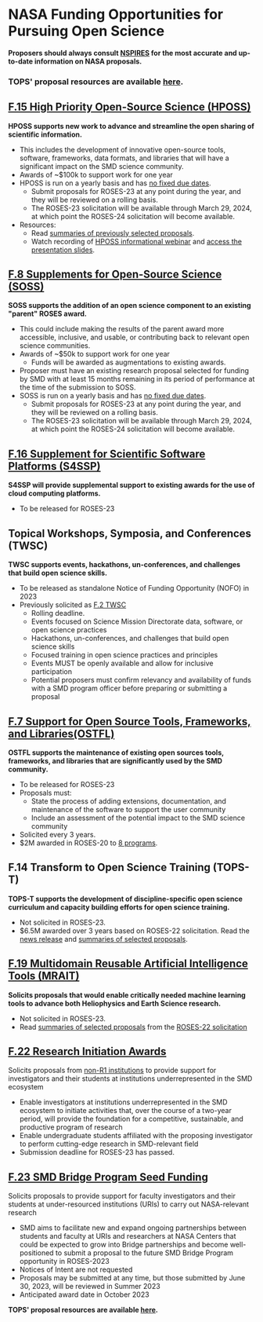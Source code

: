 # NASA Funding Opportunities for Pursuing Open Science
**Proposers should always consult [NSPIRES](https://nspires.nasaprs.com/external/) for the most accurate and up-to-date information on NASA proposals.**

### TOPS' proposal resources are available [here](https://nasa.github.io/Transform-to-Open-Science-Book/Proposal_Resources/readme.html).

## [F.15 High Priority Open-Source Science (HPOSS)](https://nspires.nasaprs.com/external/solicitations/summary.do?solId=%7b21419978-190B-811F-35A7-6D2DEEE24E4E%7d&path=&method=init)
**HPOSS supports new work to advance and streamline the open sharing of scientific information.**
- This includes the development of innovative open-source tools, software, frameworks, data formats, and libraries that will have a significant impact on the SMD science community.
- Awards of ~$100k to support work for one year
- HPOSS is run on a yearly basis and has [no fixed due dates](https://science.nasa.gov/researchers/NoDD).
     - Submit proposals for ROSES-23 at any point during the year, and they will be reviewed on a rolling basis.
     - The ROSES-23 solicitation will be available through March 29, 2024, at which point the ROSES-24 solicitation will become available.
- Resources: 
     - Read [summaries of previously selected proposals](https://nspires.nasaprs.com/external/viewrepositorydocument/cmdocumentid=957922/solicitationId=%7BB364DBB8-390B-744D-013F-8F4C304B9A63%7D/viewSolicitationDocument=1/HPOSS22%20Abstracts-clg-smc.pdf).
     - Watch recording of [HPOSS informational webinar](https://www.youtube.com/watch?v=YY87YMQc70E) and [access the presentation slides](https://nspires.nasaprs.com/external/viewrepositorydocument/cmdocumentid=916271/solicitationId=%7BB364DBB8-390B-744D-013F-8F4C304B9A63%7D/viewSolicitationDocument=1/HPOSS%20Information%20Session%2020230119.pdf).

## [F.8 Supplements for Open-Source Science (SOSS)](https://nspires.nasaprs.com/external/solicitations/summary.do?solId=%7B2B66037B-0507-568E-5D64-2A3B61DF0195%7D&path=&method=init)
**SOSS supports the addition of an open science component to an existing "parent" ROSES award.**
- This could include making the results of the parent award more accessible, inclusive, and usable, or contributing back to relevant open science communities.
- Awards of ~$50k to support work for one year
     - Funds will be awarded as augmentations to existing awards.
- Proposer must have an existing research proposal selected for funding by SMD with at least 15 months remaining in its period of performance at the time of the submission to SOSS.
- SOSS is run on a yearly basis and has [no fixed due dates](https://science.nasa.gov/researchers/NoDD).
     - Submit proposals for ROSES-23 at any point during the year, and they will be reviewed on a rolling basis.
     - The ROSES-23 solicitation will be available through March 29, 2024, at which point the ROSES-24 solicitation will become available.

## [F.16 Supplement for Scientific Software Platforms (S4SSP)](https://science.nasa.gov/researchers/solicitations/roses-2022/amendment-72-f16-supplement-scientific-software-platforms-deferred-roses-2023)
**S4SSP will provide supplemental support to existing awards for the use of cloud computing platforms.**
- To be released for ROSES-23

## Topical Workshops, Symposia, and Conferences (TWSC)
**TWSC supports events, hackathons, un-conferences, and challenges that build open science skills.** 
- To be released as standalone Notice of Funding Opportunity (NOFO) in 2023
- Previously solicited as [F.2 TWSC](https://nspires.nasaprs.com/external/solicitations/summary.do?solId=%7bC669B5EF-ACBB-A0E4-B57D-06F31DEABDB5%7d&path=&method=init)
     - Rolling deadline.
     - Events focused on Science Mission Directorate data, software, or open science practices
     - Hackathons, un-conferences, and challenges that build open science skills
     - Focused training in open science practices and principles
     - Events MUST be openly available and allow for inclusive participation 
     - Potential proposers must confirm relevancy and availability of funds with a SMD program officer before preparing or submitting a proposal 

## [F.7 Support for Open Source Tools, Frameworks, and Libraries(OSTFL)](https://science.nasa.gov/researchers/solicitations/roses-2022/amendment-41-f7-support-open-source-tools-frameworks-and-libraries-deferred-roses-2023)
**OSTFL supports the maintenance of existing open sources tools, frameworks, and libraries that are significantly used by the SMD community.**
- To be released for ROSES-23
- Proposals must:
     - State the process of adding extensions, documentation, and maintenance of the software to support the user community
     - Include an assessment of the potential impact to the SMD science community
- Solicited every 3 years. 
- $2M awarded in ROSES-20 to [8 programs](https://nspires.nasaprs.com/external/viewrepositorydocument/cmdocumentid=843923/solicitationId=%7B958CF134-D655-E512-B5AD-84501D14A0C1%7D/viewSolicitationDocument=1/OSTFL20%20Abstracts.pdf). 

## F.14 Transform to Open Science Training (TOPS-T)
**TOPS-T supports the development of discipline-specific open science curriculum and capacity building efforts for open science training.**
- Not solicited in ROSES-23.
- $6.5M awarded over 3 years based on ROSES-22 solicitation. Read the [news release](https://www.nasa.gov/centers/marshall/news/releases/2023/nasa-boosts-open-science-through-innovative-training) and [summaries of selected proposals](https://nspires.nasaprs.com/external/viewrepositorydocument/cmdocumentid=929821/solicitationId=%7BAB776446-03A8-4C24-845D-2E5A2ADA2D5A%7D/viewSolicitationDocument=1/TOPST22%20selections.pdf).

## [F.19 Multidomain Reusable Artificial Intelligence Tools (MRAIT)](https://nspires.nasaprs.com/external/solicitations/summary!init.do?solId=%7B0456A6BD-5E2E-7D61-EB29-EED4EA7EC9F9%7D&path=open)
**Solicits proposals that would enable critically needed machine learning tools to advance both Heliophysics and Earth Science research.**
- Not solicited in ROSES-23.
- Read [summaries of selected proposals](https://nspires.nasaprs.com/external/viewrepositorydocument/cmdocumentid=935938/solicitationId=%7BDFB2642A-EFEC-317C-C8EE-C41B6FE64D93%7D/viewSolicitationDocument=1/MDRAIT22%20Abstract.pdf) from the [ROSES-22 solicitation](https://nspires.nasaprs.com/external/solicitations/summary.do?solId=%7bDFB2642A-EFEC-317C-C8EE-C41B6FE64D93%7d&path=&method=init)

## [F.22 Research Initiation Awards](https://nspires.nasaprs.com/external/solicitations/summary.do?solId=%7bD6077002-CFAA-75A8-2801-89B66032541D%7d&path=&method=init)
Solicits proposals from [non-R1 institutions](https://carnegieclassifications.acenet.edu/) to provide support for investigators and their students at institutions underrepresented in the SMD ecosystem
- Enable investigators at institutions underrepresented in the SMD ecosystem to initiate activities that, over the course of a two-year period, will provide the foundation for a competitive, sustainable, and productive program of research
- Enable undergraduate students affiliated with the proposing investigator to perform cutting-edge research in SMD-relevant field
- Submission deadline for ROSES-23 has passed. 

## [F.23 SMD Bridge Program Seed Funding](https://nspires.nasaprs.com/external/solicitations/summary.do?solId=%7b4C8B84E1-912B-E387-F03A-19DA6873F508%7d&path=&method=init)
Solicits proposals to provide support for faculty investigators and their students at under-resourced institutions (URIs) to carry out NASA-relevant research
- SMD aims to facilitate new and expand ongoing partnerships between students and faculty at URIs and researchers at NASA Centers that could be expected to grow into Bridge partnerships and become well-positioned to submit a proposal to the future SMD Bridge Program opportunity in ROSES-2023
- Notices of Intent are not requested 
- Proposals may be submitted at any time, but those submitted by June 30, 2023, will be reviewed in Summer 2023
- Anticipated award date in October 2023

**TOPS' proposal resources are available [here](/docs/Area4_Moving_To_Openness/TOPST/proposal_resources.md).**
